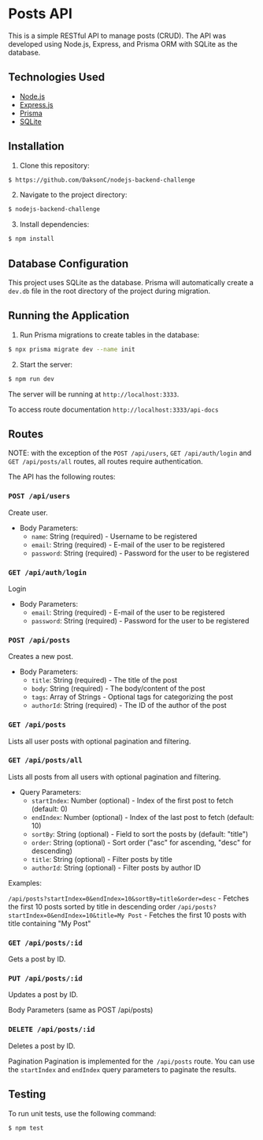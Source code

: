 # Posts API

This is a simple RESTful API to manage posts (CRUD). The API was developed using Node.js, Express, and Prisma ORM with SQLite as the database.

## Technologies Used

- [Node.js](https://nodejs.org/en/)
- [Express.js](https://expressjs.com/)
- [Prisma](https://www.prisma.io/)
- [SQLite](https://www.sqlite.org/index.html)

## Installation

1. Clone this repository:

```bash
$ https://github.com/DaksonC/nodejs-backend-challenge
```

2. Navigate to the project directory:

```bash
$ nodejs-backend-challenge
```

3. Install dependencies:

```bash
$ npm install
```

## Database Configuration

This project uses SQLite as the database. Prisma will automatically create a `dev.db` file in the root directory of the project during migration.

## Running the Application

1. Run Prisma migrations to create tables in the database:

```bash
$ npx prisma migrate dev --name init
```

2. Start the server:

```bash
$ npm run dev
```

The server will be running at `http://localhost:3333`.

To access route documentation `http://localhost:3333/api-docs`

## Routes

NOTE: with the exception of the `POST /api/users`, `GET /api/auth/login` and `GET /api/posts/all` routes, all routes require authentication.

The API has the following routes:

### `POST /api/users`

Create user.

- Body Parameters:
  - `name`: String (required) - Username to be registered
  - `email`: String (required) - E-mail of the user to be registered
  - `password`: String (required) - Password for the user to be registered

### `GET /api/auth/login`

Login

- Body Parameters:
  - `email`: String (required) - E-mail of the user to be registered
  - `password`: String (required) - Password for the user to be registered

### `POST /api/posts`

Creates a new post.

- Body Parameters:
  - `title`: String (required) - The title of the post
  - `body`: String (required) - The body/content of the post
  - `tags`: Array of Strings - Optional tags for categorizing the post
  - `authorId`: String (required) - The ID of the author of the post

### `GET /api/posts`

Lists all user posts with optional pagination and filtering.

### `GET /api/posts/all`

Lists all posts from all users with optional pagination and filtering.

- Query Parameters:
  - `startIndex`: Number (optional) - Index of the first post to fetch (default: 0)
  - `endIndex`: Number (optional) - Index of the last post to fetch (default: 10)
  - `sortBy`: String (optional) - Field to sort the posts by (default: "title")
  - `order`: String (optional) - Sort order ("asc" for ascending, "desc" for descending)
  - `title`: String (optional) - Filter posts by title
  - `authorId`: String (optional) - Filter posts by author ID

Examples:

`/api/posts?startIndex=0&endIndex=10&sortBy=title&order=desc` - Fetches the first 10 posts sorted by title in descending order
`/api/posts?startIndex=0&endIndex=10&title=My Post` - Fetches the first 10 posts with title containing "My Post"

### `GET /api/posts/:id`

Gets a post by ID.

### `PUT /api/posts/:id`

Updates a post by ID.

Body Parameters (same as POST /api/posts)

### `DELETE /api/posts/:id`

Deletes a post by ID.

Pagination
Pagination is implemented for the` /api/posts` route. You can use the `startIndex` and `endIndex` query parameters to paginate the results.

## Testing

To run unit tests, use the following command:

```bash
$ npm test
```

